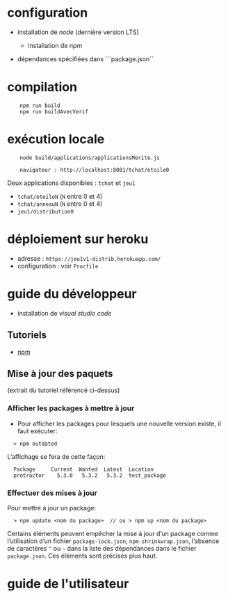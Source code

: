 # configuration

- installation de *node* (dernière version LTS)
  - installation de *npm*

- dépendances spécifiées dans ```package.json``

# compilation

```
    npm run build
    npm run buildAvecVerif
```

# exécution locale

```
    node build/applications/applicationsMerite.js

    navigateur : http://localhost:8081/tchat/etoile0
```

Deux applications disponibles : ```tchat``` et ```jeu1```
- ```tchat/etoileN``` (```N``` entre 0 et 4)
- ```tchat/anneauN``` (```N``` entre 0 et 4)
- ```jeu1/distribution0```

# déploiement sur heroku

- adresse : ```https://jeu1v1-distrib.herokuapp.com/```
- configuration : voir ```Procfile```

# guide du développeur

- installation de *visual studio code*

## Tutoriels 

- [npm](https://cdiese.fr/commandes-npm/)

## Mise à jour des paquets

(extrait du tutoriel référencé ci-dessus)

### Afficher les packages à mettre à jour

- Pour afficher les packages pour lesquels une nouvelle version existe, il faut exécuter:

```
  > npm outdated
```

L’affichage se fera de cette façon:

```
  Package     Current  Wanted  Latest  Location 
  protractor    5.3.0   5.3.2   5.3.2  test_package 
```

### Effectuer des mises à jour

Pour mettre à jour un package:

```
  > npm update <nom du package>  // ou > npm up <nom du package> 
```

Certains éléments peuvent empêcher la mise à jour d’un package comme l’utilisation d’un fichier ```package-lock.json```, ```npm-shrinkwrap.json```, l’absence de caractères ```^``` ou ```~``` dans la liste des dépendances dans le fichier ```package.json```. Ces éléments sont précisés plus haut.

# guide de l'utilisateur